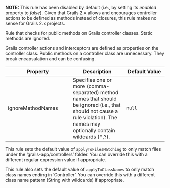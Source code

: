 **NOTE:** This rule has been disabled by default (i.e., by setting its
*enabled* property to *false*). Given that Grails 2.x allows and
encourages controller actions to be defined as methods instead of
closures, this rule makes no sense for Grails 2.x projects.

Rule that checks for public methods on Grails controller classes. Static
methods are ignored.

Grails controller actions and interceptors are defined as properties on
the controller class. Public methods on a controller class are
unnecessary. They break encapsulation and can be confusing.

<table>
<colgroup>
<col style="width: 40%" />
<col style="width: 33%" />
<col style="width: 25%" />
</colgroup>
<thead>
<tr>
<th>Property</th>
<th>Description</th>
<th>Default Value</th>
</tr>
</thead>
<tbody>
<tr>
<td>ignoreMethodNames</td>
<td>Specifies one or more (comma-separated) method names that should be
ignored (i.e., that should not cause a rule violation). The names may
optionally contain wildcards (*,?).</td>
<td><code>null</code></td>
</tr>
</tbody>
</table>

This rule sets the default value of `applyToFilesMatching` to only match
files under the ‘grails-app/controllers’ folder. You can override this
with a different regular expression value if appropriate.

This rule also sets the default value of `applyToClassNames` to only
match class names ending in ‘Controller’. You can override this with a
different class name pattern (String with wildcards) if appropriate.
